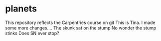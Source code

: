 # planets
This repository reflects the Carpentries course on git
This is Tina. I made some  more changes....
The skunk sat on the stump
No wonder the stump stinks
Does SN ever stop?

